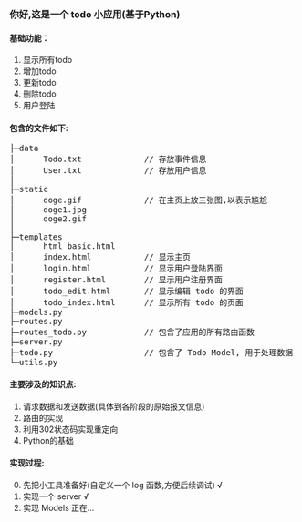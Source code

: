 ### 你好,这是一个 todo 小应用(基于Python)

#### 基础功能：
1. 显示所有todo
2. 增加todo 
3. 更新todo 
4. 删除todo 
5. 用户登陆

#### 包含的文件如下:
<pre>
├─data 
│      Todo.txt             // 存放事件信息
│      User.txt             // 存放用户信息
│
├─static
│      doge.gif             // 在主页上放三张图,以表示尴尬
│      doge1.jpg
│      doge2.gif
│
├─templates
│      html_basic.html      
│      index.html           // 显示主页
│      login.html           // 显示用户登陆界面
│      register.html        // 显示用户注册界面
│      todo_edit.html       // 显示编辑 todo 的界面
│      todo_index.html      // 显示所有 todo 的页面
├─models.py
├─routes.py
├─routes_todo.py            // 包含了应用的所有路由函数 
├─server.py         
├─todo.py                   // 包含了 Todo Model, 用于处理数据
└─utils.py
</pre>

#### 主要涉及的知识点:
1. 请求数据和发送数据(具体到各阶段的原始报文信息)
2. 路由的实现
3. 利用302状态码实现重定向
4. Python的基础

#### 实现过程:
0. 先把小工具准备好(自定义一个 log 函数,方便后续调试) √
1. 实现一个 server √
2. 实现 Models 正在...
 